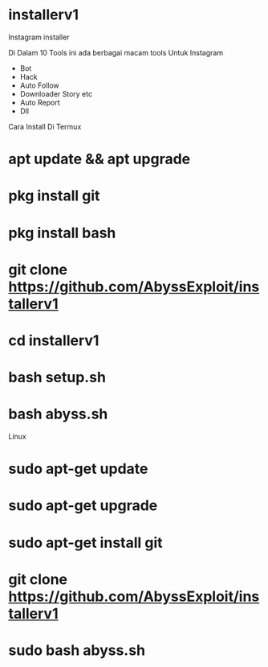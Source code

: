 # installerv1
Instagram installer

Di Dalam 10 Tools ini ada berbagai macam tools
Untuk Instagram

- Bot
- Hack
- Auto Follow
- Downloader Story etc
- Auto Report
- Dll

Cara Install Di Termux

# apt update && apt upgrade
# pkg install git
# pkg install bash
# git clone https://github.com/AbyssExploit/installerv1
# cd installerv1
# bash setup.sh
# bash abyss.sh

Linux

# sudo apt-get update
# sudo apt-get upgrade
# sudo apt-get install git
# git clone https://github.com/AbyssExploit/installerv1
# sudo bash abyss.sh
